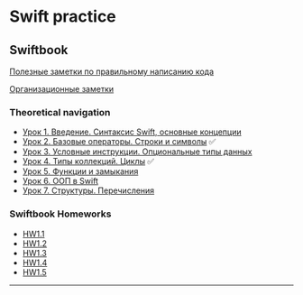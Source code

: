 # Swift practice

## Swiftbook

[Полезные заметки по правильному написанию кода](Swiftbook/Notes_swiftbook/advices.md)

[Организационные заметки](Swiftbook/Notes_swiftbook/org_notes.md)
### Theoretical navigation

- [Урок 1. Введение. Синтаксис Swift, основные концепции](Swiftbook/Part1_Swift/Notes_Swift/swift_1.md) 
- [Урок 2. Базовые операторы. Строки и символы](Swiftbook/Part1_Swift/Notes_Swift/swift_2.md) ✅
- [Урок 3. Условные инструкции. Опциональные типы данных](Swiftbook/Part1_Swift/Notes_Swift/swift_3.md) 
- [Урок 4. Типы коллекций. Циклы](Swiftbook/Part1_Swift/Notes_Swift/swift_4.md) ✅
- [Урок 5. Функции и замыкания](Swiftbook/Part1_Swift/Notes_Swift/swift_5.md)
- [Урок 6. ООП в Swift](Swiftbook/Part1_Swift/Notes_Swift/swift_6.md)
- [Урок 7. Структуры. Перечисления](Swiftbook/Part1_Swift/Notes_Swift/swift_7.md)


### Swiftbook Homeworks

- [HW1.1](Swiftbook/Part1_Swift/Lesson_1.2/HW1.1.playground/Pages)
- [HW1.2](Swiftbook/Part1_Swift/Lesson_1.3/HW1.2.playground/Contents.swift)
- [HW1.3](Swiftbook/Part1_Swift/Lesson_1.4/HW1.3.playground/Pages)
- [HW1.4](Swiftbook/Part1_Swift/Lesson_1.5/HW1.4.playground/Contents.swift)
- [HW1.5](Swiftbook/Part1_Swift/Lesson_1.6/HW1.5.playground/Contents.swift)

---